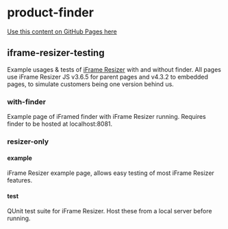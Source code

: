 # product-finder
[Use this content on GitHub Pages here](https://vtinfo.github.io/product-finder/index.html)

## iframe-resizer-testing
Example usages & tests of [iFrame Resizer](https://github.com/davidjbradshaw/iframe-resizer) with and without finder. All pages use iFrame Resizer JS v3.6.5 for parent pages and v4.3.2 to embedded pages, to simulate customers being one version behind us.

### with-finder
Example page of iFramed finder with iFrame Resizer running. Requires finder to be hosted at localhost:8081.

### resizer-only
#### example
iFrame Resizer example page, allows easy testing of most iFrame Resizer features.
#### test
QUnit test suite for iFrame Resizer. Host these from a local server before running.
